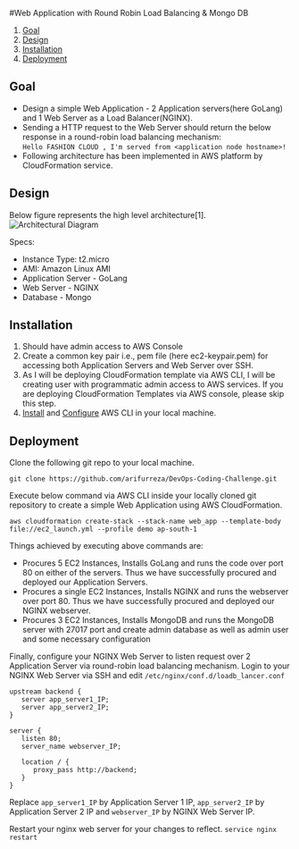 #Web Application with Round Robin Load Balancing & Mongo DB

1. [Goal](#Goal)
2. [Design](#architecture)
3. [Installation](#installation)
4. [Deployment](#deployment)


## Goal
  - Design a simple Web Application - 2 Application servers(here GoLang) and 1 Web Server as a Load Balancer(NGINX).
  - Sending a HTTP request to the Web Server should return the below response in a round-robin load balancing mechanism:  
  `Hello FASHION CLOUD , I'm served from <application node hostname>!`
  - Following architecture has been implemented in AWS platform by CloudFormation service.

## Design
Below figure represents the high level architecture[1].
![Architectural Diagram](https://github.com/arifurreza/DevOps-Coding-Challenge/architecture.png)


Specs:
- Instance Type: t2.micro
- AMI: Amazon Linux AMI
- Application Server - GoLang
- Web Server - NGINX
- Database - Mongo

## Installation
1. Should have admin access to AWS Console
2. Create a common key pair i.e., pem file (here ec2-keypair.pem) for accessing both Application Servers and Web Server over SSH.
3. As I will be deploying CloudFormation template via AWS CLI, I will be creating user with programmatic admin access to AWS services. If you are deploying CloudFormation Templates via AWS console, please skip this step.
4. [Install](https://docs.aws.amazon.com/cli/latest/userguide/awscli-install-windows.html) and [Configure](https://docs.aws.amazon.com/cli/latest/userguide/cli-chap-getting-started.html) AWS CLI in your local machine.

## Deployment

Clone the following git repo to your local machine.

`git clone https://github.com/arifurreza/DevOps-Coding-Challenge.git`

Execute below command via AWS CLI inside your locally cloned git repository to create a simple Web Application using AWS CloudFormation.

`aws cloudformation create-stack --stack-name web_app --template-body file://ec2_launch.yml --profile demo ap-south-1`

Things achieved by executing above commands are:
- Procures 5 EC2 Instances, Installs GoLang and runs the code over port 80 on either of the servers. Thus we have successfully procured and deployed our Application Servers.
- Procures a single EC2 Instances, Installs NGINX and runs the webserver over port 80. Thus we have successfully procured and deployed our NGINX webserver.
- Procures 3 EC2 Instances, Installs MongoDB and runs the MongoDB server with 27017 port and create admin database as well as admin user and some necessary configuration

Finally, configure your NGINX Web Server to listen request over 2 Application Server via round-robin load balancing mechanism.
Login to your NGINX Web Server via SSH and edit `/etc/nginx/conf.d/loadb_lancer.conf`

```
upstream backend {
   server app_server1_IP;
   server app_server2_IP;
}

server {
   listen 80;
   server_name webserver_IP;

   location / {
      proxy_pass http://backend;
   }
}
```

Replace `app_server1_IP` by Application Server 1 IP, `app_server2_IP` by Application Server 2 IP and `webserver_IP` by NGINX Web Server IP.

Restart your nginx web server for your changes to reflect.
`service nginx restart`

